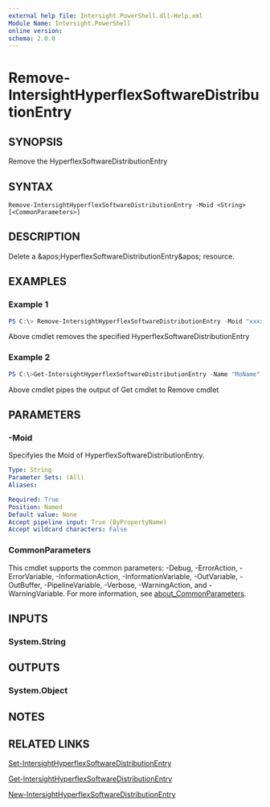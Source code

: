 ```yaml
---
external help file: Intersight.PowerShell.dll-Help.xml
Module Name: Intersight.PowerShell
online version:
schema: 2.0.0
---
```


# Remove-IntersightHyperflexSoftwareDistributionEntry

## SYNOPSIS
Remove the HyperflexSoftwareDistributionEntry

## SYNTAX

```
Remove-IntersightHyperflexSoftwareDistributionEntry -Moid <String> [<CommonParameters>]
```

## DESCRIPTION
Delete a &amp;apos;HyperflexSoftwareDistributionEntry&amp;apos; resource.

## EXAMPLES

### Example 1
```powershell
PS C:\> Remove-IntersightHyperflexSoftwareDistributionEntry -Moid "xxxxxxxxxxxxxxxxxxxxxxxxxxx"
```
Above cmdlet removes the specified HyperflexSoftwareDistributionEntry 

### Example 2
```powershell
PS C:\>Get-IntersightHyperflexSoftwareDistributionEntry -Name "MoName"|  Remove-IntersightHyperflexSoftwareDistributionEntry
```
Above cmdlet pipes the output of Get cmdlet to Remove cmdlet

## PARAMETERS

### -Moid
Specifyies the Moid of HyperflexSoftwareDistributionEntry.

```yaml
Type: String
Parameter Sets: (All)
Aliases:

Required: True
Position: Named
Default value: None
Accept pipeline input: True (ByPropertyName)
Accept wildcard characters: False
```

### CommonParameters
This cmdlet supports the common parameters: -Debug, -ErrorAction, -ErrorVariable, -InformationAction, -InformationVariable, -OutVariable, -OutBuffer, -PipelineVariable, -Verbose, -WarningAction, and -WarningVariable. For more information, see [about_CommonParameters](http://go.microsoft.com/fwlink/?LinkID=113216).

## INPUTS

### System.String

## OUTPUTS

### System.Object
## NOTES

## RELATED LINKS

[Set-IntersightHyperflexSoftwareDistributionEntry](./Set-IntersightHyperflexSoftwareDistributionEntry.md)

[Get-IntersightHyperflexSoftwareDistributionEntry](./Get-IntersightHyperflexSoftwareDistributionEntry.md)

[New-IntersightHyperflexSoftwareDistributionEntry](./New-IntersightHyperflexSoftwareDistributionEntry.md)

